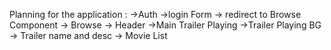 Planning for the application :
    ->Auth
        ->login Form
        -> redirect to Browse Component
    -> Browse
        -> Header
        ->Main Trailer Playing
            ->Trailer Playing BG
            -> Trailer name and desc
        -> Movie List 